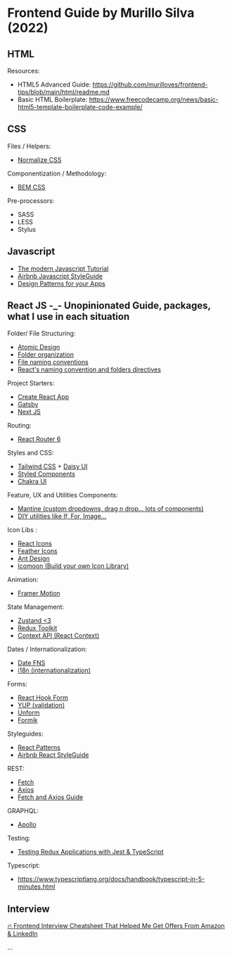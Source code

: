 # Frontend Guide by Murillo Silva (2022)



## HTML

Resources:
- HTML5 Advanced Guide: https://github.com/murilloves/frontend-tips/blob/main/html/readme.md
- Basic HTML Boilerplate: https://www.freecodecamp.org/news/basic-html5-template-boilerplate-code-example/


## CSS

Files / Helpers:
- [Normalize CSS](https://github.com/necolas/normalize.css/blob/master/normalize.css)

Componentization / Methodology:
- [BEM CSS](https://en.bem.info/methodology/css/)

Pre-processors:
- SASS
- LESS
- Stylus


## Javascript
- [The modern Javascript Tutorial](https://javascript.info/)
- [Airbnb Javascript StyleGuide](https://github.com/airbnb/javascript)
- [Design Patterns for your Apps](https://refactoring.guru/design-patterns/)


## React JS -_- Unopinionated Guide, packages, what I use in each situation

Folder/ File Structuring:
- [Atomic Design](https://bradfrost.com/blog/post/atomic-web-design/)
- [Folder organization](https://betterprogramming.pub/an-opinionated-guide-to-react-folder-structure-file-naming-8b723d39a0d6)
- [File naming conventions](https://ilegra.com/blog/file-naming-strategy-for-react-applications/)
- [React's naming convention and folders directives](https://reactjs.org/docs/faq-structure.html)

Project Starters:
- [Create React App](https://create-react-app.dev/)
- [Gatsby](https://www.gatsbyjs.com/)
- [Next JS](https://nextjs.org/)

Routing:
- [React Router 6](https://reactrouter.com/)

Styles and CSS:
- [Tailwind CSS](https://tailwindcss.com/) + [Daisy UI](https://daisyui.com/)
- [Styled Components](https://styled-components.com/)
- [Chakra UI](https://chakra-ui.com/)

Feature, UX and Utilities Components:
- [Mantine (custom dropdowns, drag n drop... lots of components)](https://mantine.dev/)
- [DIY utilities like If, For, Image...](https://levelup.gitconnected.com/react-utility-components-building-4-react-components-that-improve-any-app-2fa0e4672e0f)

Icon Libs :
- [React Icons](https://react-icons.github.io/react-icons/)
- [Feather Icons](https://feathericons.com/)
- [Ant Design](https://ant.design/components/icon/)
- [Icomoon (Build your own Icon Library)](https://icomoon.io/)

Animation:
- [Framer Motion](https://www.framer.com/motion/)

State Management:
- [Zustand <3](https://docs.pmnd.rs/zustand/introduction)
- [Redux Toolkit](https://redux-toolkit.js.org/)
- [Context API (React Context)](https://reactjs.org/docs/context.html)

Dates / Internationalization:
- [Date FNS](https://date-fns.org/)
- [i18n (internationalization)](https://www.npmjs.com/package/i18n)

Forms:
- [React Hook Form](https://react-hook-form.com/)
- [YUP (validation)](https://github.com/jquense/yup)
- [Unform](https://github.com/unform/unform)
- [Formik](https://formik.org/docs/overview)

Styleguides:
- [React Patterns](https://reactpatterns.com/)
- [Airbnb React StyleGuide](https://airbnb.io/javascript/react/)

REST:
- [Fetch](https://developer.mozilla.org/en-US/docs/Web/API/Fetch_API)
- [Axios](https://axios-http.com/docs/intro)
- [Fetch and Axios Guide](https://www.smashingmagazine.com/2020/06/rest-api-react-fetch-axios/)

GRAPHQL:
- [Apollo](https://www.apollographql.com/docs/react/)

Testing:
- [Testing Redux Applications with Jest & TypeScript](https://egghead.io/lessons/jest-intro-to-confidently-testing-redux-applications-with-jest-typescript)


Typescript:
- https://www.typescriptlang.org/docs/handbook/typescript-in-5-minutes.html


## Interview

[🔥 Frontend Interview Cheatsheet That Helped Me Get Offers From Amazon & LinkedIn](https://itnext.io/frontend-interview-cheatsheet-that-helped-me-to-get-offer-on-amazon-and-linkedin-cba9584e33c7)






...
